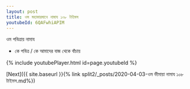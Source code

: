 ```yaml
---
layout: post
title: ওম মহাকারমানে নামায ১০৮ টাইমস
youtubeId: 6QAFwhiAPIM
---
```

 
 
 ওম পবিত্রায় নামায  
 
 -  কে পবিত্র / কে আমাদের বাজ থেকে বাঁচায় 
 
  
 
  
 
 
 
 
 
 


{% include youtubePlayer.html id=page.youtubeId %}
 
[Next]({{ site.baseurl }}{% link  split2/_posts/2020-04-03-ওম ভীমায়া নামায ১০৮ টাইমস.md%})
 
